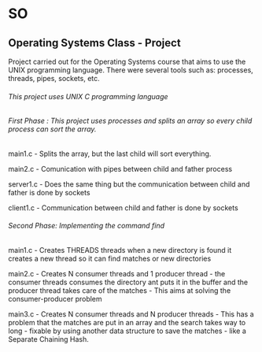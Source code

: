 # SO
## Operating Systems Class  - Project

Project carried out for the Operating Systems course that aims to use the UNIX programming language.
There were several tools such as:
processes, threads, pipes, sockets, etc.

###### This project uses UNIX C programming language

###### First Phase : This project uses processes and splits an array so every child process can sort the array.

main1.c - Splits the array, but the last child will sort everything.

main2.c - Comunication with pipes between child and father process

server1.c - Does the same thing but the communication between child and father is done by sockets

client1.c - Communication between child and father is done by sockets

###### Second Phase: Implementing the command find 

main1.c - Creates THREADS threads when a new directory is found it creates a new thread so it can find matches or new directories

main2.c - Creates N consumer threads and 1 producer thread - the consumer threads consumes the directory ant puts it in the buffer and the producer thread takes care of the
matches - This aims at solving the consumer-producer problem

main3.c - Creates N consumer threads and N producer threads - This has a problem that the matches are put in an array and the search takes way to long - fixable by using another data structure to save the matches - like a Separate Chaining Hash.


